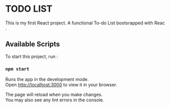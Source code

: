 # TODO LIST

This is my first React project. A functional To-do List bootsrapped with Reac .

## Available Scripts

To start this project, run :
### `npm start`

Runs the app in the development mode.\
Open [http://localhost:3000](http://localhost:3000) to view it in your browser.

The page will reload when you make changes.\
You may also see any lint errors in the console.
